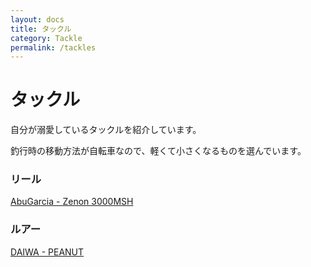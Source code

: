 ```yaml
---
layout: docs
title: タックル
category: Tackle
permalink: /tackles
---
```

# タックル

自分が溺愛しているタックルを紹介しています。

釣行時の移動方法が自転車なので、軽くて小さくなるものを選んでいます。

### リール

[AbuGarcia - Zenon 3000MSH](/tackles/abu-garcia/zenon-3000MSH)

### ルアー

[DAIWA - PEANUT](/tackles/lure/daiwa-peanut)